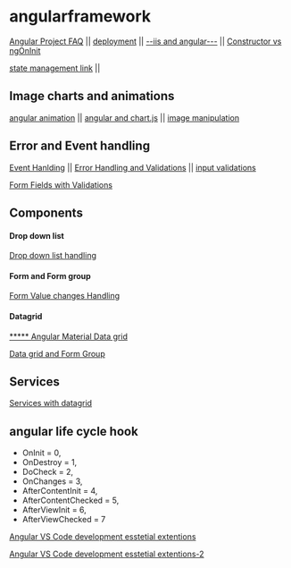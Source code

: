 # angularframework

  [Angular Project FAQ](faq.md) ||   [deployment](faq.md) ||  [--iis and angular---](iis.md) ||  [Constructor vs ngOnInit](https://www.youtube.com/watch?v=aZLMLPGt9NM&ab_channel=codebits)
   
  [state management link](statemanagement.md) ||  
  
  Image charts and animations
  -----------------------------------
  
  [angular animation](animation.md) || [angular and chart.js](chartjs.md)  || [image manipulation](image.md)
  
  Error and Event handling
  -----------------------------------
  
  [Event Hanlding](https://github.com/atiq-shumon/angularframework/blob/master/eventhandling.md) || [Error Handling and Validations](https://github.com/atiq-shumon/angularframework/blob/master/errorhandling.md) || [input validations](https://github.com/atiq-shumon/angularframework/blob/master/validations/inputs.md)
  
  [Form Fields with Validations](https://github.com/atiq-shumon/angularframework/blob/master/validations/formfieldwithvalidations.md)
  
  Components
  -----------------------------------
  
 ####  Drop down list
  
  [Drop down list handling](https://github.com/atiq-shumon/angulardropdownlist/blob/master/README.md) 
  
  ####  Form and Form group
  
  [Form Value changes Handling](https://github.com/atiq-shumon/angularframework/blob/master/formvaluechanges.md)
  
  ####  Datagrid
  
  [*****  Angular Material Data grid](https://github.com/atiq-shumon/angularframework/blob/master/components/datagrid.md)
  
  [Data grid and Form Group](https://github.com/atiq-shumon/angularframework/blob/master/components/datagridandformgroup.md)
  
  Services
  ---------------------------------
  [Services with datagrid]()
  
  
  ## angular life cycle hook
  - OnInit = 0,
  - OnDestroy = 1,
  - DoCheck = 2,
  - OnChanges = 3,
  - AfterContentInit = 4,
  - AfterContentChecked = 5,
  - AfterViewInit = 6,
  - AfterViewChecked = 7
  
 
  
  [Angular VS Code development esstetial extentions](https://medium.com/@rajaramtt/angular-useful-extensions-c99a0461a3c6)
  
   [Angular VS Code development esstetial extentions-2](https://ionicframework.com/blog/10-awesome-vs-code-extensions/)
  

